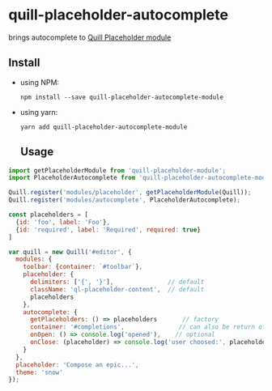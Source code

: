 # quill-placeholder-autocomplete
brings autocomplete to [Quill Placeholder module](https://github.com/jspaine/quill-placeholder-module)

## Install
+ using NPM:
  ```
  npm install --save quill-placeholder-autocomplete-module
  ```
+ using yarn:
  ```
  yarn add quill-placeholder-autocomplete-module
  ```
  
  ## Usage
```js
import getPlaceholderModule from 'quill-placeholder-module';
import PlaceholderAutocomplete from 'quill-placeholder-autocomplete-module';

Quill.register('modules/placeholder', getPlaceholderModule(Quill));
Quill.register('modules/autocomplete', PlaceholderAutocomplete);

const placeholders = [
  {id: 'foo', label: 'Foo'},
  {id: 'required', label: 'Required', required: true}
]

var quill = new Quill('#editor', {
  modules: {
    toolbar: {container: `#toolbar`},
    placeholder: {
      delimiters: ['{', '}'],               // default
      className: 'ql-placeholder-content',  // default
      placeholders
    },
    autocomplete: {
      getPlaceholders: () => placeholders       // factory
      container: '#completions',               // can also be return of `document.querySelector` or keeped to `undefined`
      onOpen: () => console.log('opened'),    // optional
      onClose: (placeholder) => console.log('user choosed:', placeholder),  //optional
    }
  },
  placeholder: 'Compose an epic...',
  theme: 'snow'
});
```
